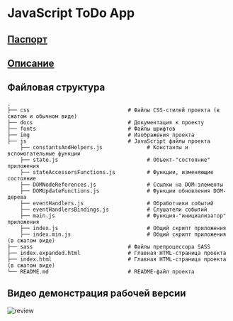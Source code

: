 # JavaScript ToDo App

## [Паспорт](docs/PASSPORT.md)

## [Описание](docs/INFO.md)

## Файловая структура
    .
    ├── css                               # Файлы CSS-стилей проекта (в сжатом и обычном виде)
    ├── docs                              # Документация к проекту
    ├── fonts                             # Файлы шрифтов
    ├── img                               # Изображения проекта
    ├── js                                # JavaScript файлы проекта
        ├── constantsAndHelpers.js              # Константы и вспомогательные функции
        ├── state.js                            # Объект-"состояние" приложения
        ├── stateAccessorsFunctions.js          # Функции, изменяющие состояние
        ├── DOMNodeReferences.js                # Ссылки на DOM-элементы
        ├── DOMUpdateFunctions.js               # Функции обновления DOM-дерева
        ├── eventHandlers.js                    # Обработчики событий
        ├── eventHandlersBindings.js            # Слушатели событий
        ├── main.js                             # Функция-"инициализатор" приложения
        ├── index.js                            # Общий скрипт приложения
        ├── index.min.js                        # Общий скрипт приложения (в сжатом виде)
    ├── sass                              # Файлы препроцессора SASS
    ├── index.expanded.html               # Главная HTML-страница проекта
    ├── index.html                        # Главная HTML-страница проекта (в сжатом виде)
    └── README.md                         # README-файл проекта

## Видео демонстрация рабочей версии

![review](https://user-images.githubusercontent.com/47455676/190655156-ab2558e5-9127-42d9-b43e-fa1e98046591.gif)
